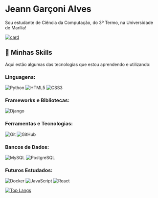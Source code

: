 # Jeann Garçoni Alves

Sou estudante de Ciência da Computação, do 3º Termo, na Universidade de Marília!

[![card](https://github-readme-stats.vercel.app/api?username=JeannAlves12&theme=tokyonight&show_icons=true)](https://github.com/JeannAlves12/github-readme-stats)

## 🚀 Minhas Skills

Aqui estão algumas das tecnologias que estou aprendendo e utilizando:

### Linguagens:
![Python](https://img.shields.io/badge/Python-3776AB?style=for-the-badge&logo=python&logoColor=white)
![HTML5](https://img.shields.io/badge/HTML5-E34F26?style=for-the-badge&logo=html5&logoColor=white)
![CSS3](https://img.shields.io/badge/CSS3-1572B6?style=for-the-badge&logo=css3&logoColor=white)

### Frameworks e Bibliotecas:
![Django](https://img.shields.io/badge/Django-092D1F?style=for-the-badge&logo=django&logoColor=white)

### Ferramentas e Tecnologias:
![Git](https://img.shields.io/badge/Git-F05032?style=for-the-badge&logo=git&logoColor=white)
![GitHub](https://img.shields.io/badge/GitHub-181717?style=for-the-badge&logo=github&logoColor=white)

### Bancos de Dados:
![MySQL](https://img.shields.io/badge/MySQL-4479A1?style=for-the-badge&logo=mysql&logoColor=white)
![PostgreSQL](https://img.shields.io/badge/PostgreSQL-336791?style=for-the-badge&logo=postgresql&logoColor=white)

### Futuros Estudados:
![Docker](https://img.shields.io/badge/Docker-2496ED?style=for-the-badge&logo=docker&logoColor=white)
![JavaScript](https://img.shields.io/badge/JavaScript-F7DF1E?style=for-the-badge&logo=javascript&logoColor=black)
![React](https://img.shields.io/badge/React-61DAFB?style=for-the-badge&logo=react&logoColor=black)

[![Top Langs](https://github-readme-stats.vercel.app/api/top-langs/?username=JeannAlves12&layout=compact&theme=tokyonight)](https://github.com/JeannAlves12/github-readme-stats)
